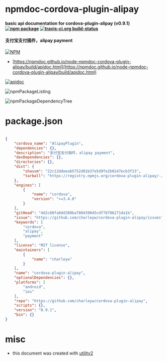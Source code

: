 # npmdoc-cordova-plugin-alipay

#### basic api documentation for  cordova-plugin-alipay (v0.9.1)  [![npm package](https://img.shields.io/npm/v/npmdoc-cordova-plugin-alipay.svg?style=flat-square)](https://www.npmjs.org/package/npmdoc-cordova-plugin-alipay) [![travis-ci.org build-status](https://api.travis-ci.org/npmdoc/node-npmdoc-cordova-plugin-alipay.svg)](https://travis-ci.org/npmdoc/node-npmdoc-cordova-plugin-alipay)

#### 支付宝支付插件，alipay payment

[![NPM](https://nodei.co/npm/cordova-plugin-alipay.png?downloads=true&downloadRank=true&stars=true)](https://www.npmjs.com/package/cordova-plugin-alipay)

- [https://npmdoc.github.io/node-npmdoc-cordova-plugin-alipay/build/apidoc.html](https://npmdoc.github.io/node-npmdoc-cordova-plugin-alipay/build/apidoc.html)

[![apidoc](https://npmdoc.github.io/node-npmdoc-cordova-plugin-alipay/build/screenCapture.buildCi.browser.%252Ftmp%252Fbuild%252Fapidoc.html.png)](https://npmdoc.github.io/node-npmdoc-cordova-plugin-alipay/build/apidoc.html)

![npmPackageListing](https://npmdoc.github.io/node-npmdoc-cordova-plugin-alipay/build/screenCapture.npmPackageListing.svg)

![npmPackageDependencyTree](https://npmdoc.github.io/node-npmdoc-cordova-plugin-alipay/build/screenCapture.npmPackageDependencyTree.svg)



# package.json

```json

{
    "cordova_name": "AlipayPlugin",
    "dependencies": {},
    "description": "支付宝支付插件，alipay payment",
    "devDependencies": {},
    "directories": {},
    "dist": {
        "shasum": "22c12ddeeab5752d01b37e5d9fe2b0147ecb3f13",
        "tarball": "https://registry.npmjs.org/cordova-plugin-alipay/-/cordova-plugin-alipay-0.9.1.tgz"
    },
    "engines": [
        {
            "name": "cordova",
            "version": ">=3.4.0"
        }
    ],
    "gitHead": "4d2c60fa8dd380ba780439045cdf78706271da1b",
    "issue": "https://github.com/charleyw/cordova-plugin-alipay/issues",
    "keywords": [
        "cordova",
        "alipay",
        "payment"
    ],
    "license": "MIT license",
    "maintainers": [
        {
            "name": "charleyw"
        }
    ],
    "name": "cordova-plugin-alipay",
    "optionalDependencies": {},
    "platforms": [
        "android",
        "ios"
    ],
    "repo": "https://github.com/charleyw/cordova-plugin-alipay",
    "scripts": {},
    "version": "0.9.1",
    "bin": {}
}
```



# misc
- this document was created with [utility2](https://github.com/kaizhu256/node-utility2)
